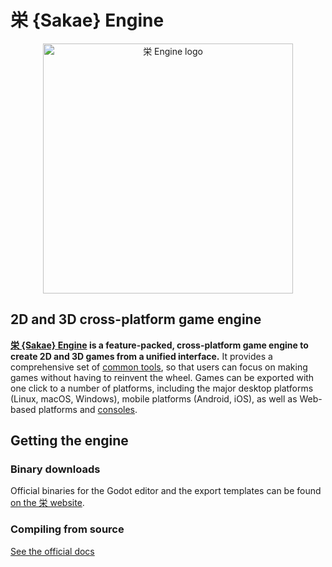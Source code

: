 # 栄 {Sakae} Engine

<p align="center">
  <a href="https://godotengine.org">
    <img src="logo_outlined.svg" width="400" alt="栄 Engine logo">
  </a>
</p>

## 2D and 3D cross-platform game engine

**[栄 {Sakae} Engine](https://godotengine.org) is a feature-packed, cross-platform
game engine to create 2D and 3D games from a unified interface.** It provides a
comprehensive set of [common tools](https://godotengine.org/features), so that
users can focus on making games without having to reinvent the wheel. Games can
be exported with one click to a number of platforms, including the major desktop
platforms (Linux, macOS, Windows), mobile platforms (Android, iOS), as well as
Web-based platforms and [consoles](https://docs.godotengine.org/en/latest/tutorials/platform/consoles.html).

## Getting the engine

### Binary downloads

Official binaries for the Godot editor and the export templates can be found
[on the 栄 website](https://godotengine.org/download).

### Compiling from source

[See the official docs](https://docs.godotengine.org/en/latest/contributing/development/compiling)
